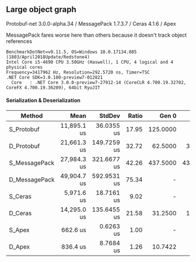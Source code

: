## Large object graph

Protobuf-net 3.0.0-alpha.34 / MessagePack 1.7.3.7 / Ceras 4.1.6 / Apex

MessagePack fares worse here than others because it doesn't track object references

```
BenchmarkDotNet=v0.11.5, OS=Windows 10.0.17134.885 (1803/April2018Update/Redstone4)
Intel Core i5-4690 CPU 3.50GHz (Haswell), 1 CPU, 4 logical and 4 physical cores
Frequency=3417962 Hz, Resolution=292.5720 ns, Timer=TSC
.NET Core SDK=3.0.100-preview7-012821
  Core   : .NET Core 3.0.0-preview7-27912-14 (CoreCLR 4.700.19.32702, CoreFX 4.700.19.36209), 64bit RyuJIT
```

#### Serialization & Deserialization
|        Method |        Mean |      StdDev | Ratio |    Gen 0 |    Gen 1 |    Gen 2 |  Allocated |
|-------------- |------------:|------------:|------:|---------:|---------:|---------:|-----------:|
|    S_Protobuf | 11,895.1 us |  36.0355 us | 17.95 | 125.0000 |        - |        - |  1657119 B |
|    D_Protobuf | 21,661.3 us | 149.7259 us | 32.72 |  62.5000 |  31.2500 |        - |  5865406 B |
| S_MessagePack | 27,984.3 us | 321.6677 us | 42.26 | 437.5000 | 437.5000 | 437.5000 | 16874144 B |
| D_MessagePack | 49,904.7 us | 592.9531 us | 75.34 |        - |        - |        - | 15032168 B |
|       S_Ceras |  5,971.6 us |  18.7161 us |  9.02 |        - |        - |        - |    11128 B |
|       D_Ceras | 14,295.0 us | 135.6455 us | 21.58 |  31.2500 |  15.6250 |        - |  2913496 B |
|        S_Apex |    662.6 us |   0.6263 us |  1.00 |        - |        - |        - |          - |
|        D_Apex |    836.4 us |   8.7684 us |  1.26 |  10.7422 |   1.9531 |        - |   647888 B |
